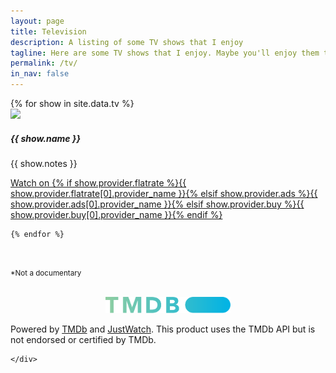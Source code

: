 ```yaml
---
layout: page
title: Television
description: A listing of some TV shows that I enjoy
tagline: Here are some TV shows that I enjoy. Maybe you'll enjoy them too!
permalink: /tv/
in_nav: false
---
```



<div class="row row-cols-1 row-cols-sm-2 row-cols-md-3 row-cols-lg-4">
    {% for show in site.data.tv %}
    <div class="col tv-col">
        <div class="card tv-card mx-auto">
            <img src="https://image.tmdb.org/t/p/w300{{ show.poster }}" class="card-img-top tv-poster" />
            <div class="card-body">
                <h5 class="card-title">{{ show.name }}</h5>
                <p class="card-text tv-card-text">{{ show.notes }}</p>
                <a href="{{ show.provider.link }}" class="tv-link"><i class="fas fa-tv tv-icon"></i> Watch on {% if show.provider.flatrate %}{{ show.provider.flatrate[0].provider_name }}{% elsif show.provider.ads %}{{ show.provider.ads[0].provider_name }}{% elsif show.provider.buy %}{{ show.provider.buy[0].provider_name }}{% endif %}</a>
            </div>
        </div>
    </div>
        
    {% endfor %}
</div>


<br />

<small>*Not a documentary</small>

<br />

<div class="row">
    <div class="col-md-3 tmdb-link">
        <center>
            <a href="https://www.themoviedb.org/" class="tmdb-link">
                <img src="/resources/tmdb.svg" alt="TMDb logo" style="max-width:200px;" />
            </a>
        </center>
    </div>
    <div class="col-md-9 tv-footer">

Powered by <a href="https://www.themoviedb.org/">TMDb</a> and <a href="https://www.justwatch.com/">JustWatch</a>. This product uses the TMDb API but is not endorsed or certified by TMDb.

    </div>
</div>
